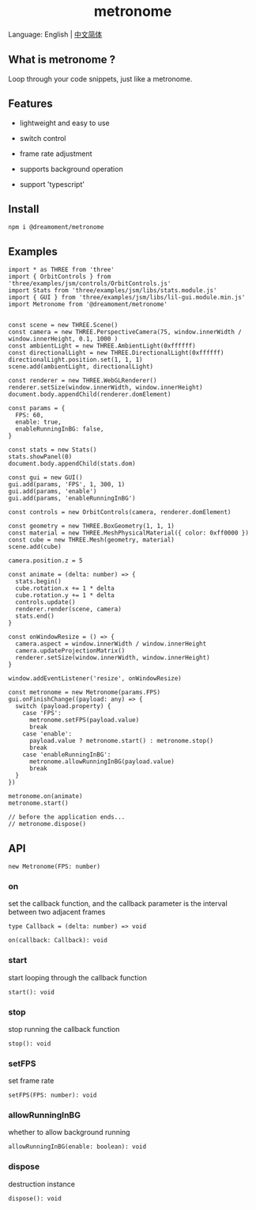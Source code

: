 <h1 align="center">metronome</h1>

Language: English | [中文简体](README_zh_cn.md)

## What is metronome ?

Loop through your code snippets, just like a metronome.

## Features

- lightweight and easy to use

- switch control

- frame rate adjustment

- supports background operation

- support 'typescript'

## Install

```agsl
npm i @dreamoment/metronome
```

## Examples

```
import * as THREE from 'three'
import { OrbitControls } from 'three/examples/jsm/controls/OrbitControls.js'
import Stats from 'three/examples/jsm/libs/stats.module.js'
import { GUI } from 'three/examples/jsm/libs/lil-gui.module.min.js'
import Metronome from '@dreamoment/metronome'


const scene = new THREE.Scene()
const camera = new THREE.PerspectiveCamera(75, window.innerWidth / window.innerHeight, 0.1, 1000 )
const ambientLight = new THREE.AmbientLight(0xffffff)
const directionalLight = new THREE.DirectionalLight(0xffffff)
directionalLight.position.set(1, 1, 1)
scene.add(ambientLight, directionalLight)

const renderer = new THREE.WebGLRenderer()
renderer.setSize(window.innerWidth, window.innerHeight)
document.body.appendChild(renderer.domElement)

const params = {
  FPS: 60,
  enable: true,
  enableRunningInBG: false,
}

const stats = new Stats()
stats.showPanel(0)
document.body.appendChild(stats.dom)

const gui = new GUI()
gui.add(params, 'FPS', 1, 300, 1)
gui.add(params, 'enable')
gui.add(params, 'enableRunningInBG')

const controls = new OrbitControls(camera, renderer.domElement)

const geometry = new THREE.BoxGeometry(1, 1, 1)
const material = new THREE.MeshPhysicalMaterial({ color: 0xff0000 })
const cube = new THREE.Mesh(geometry, material)
scene.add(cube)

camera.position.z = 5

const animate = (delta: number) => {
  stats.begin()
  cube.rotation.x += 1 * delta
  cube.rotation.y += 1 * delta
  controls.update()
  renderer.render(scene, camera)
  stats.end()
}

const onWindowResize = () => {
  camera.aspect = window.innerWidth / window.innerHeight
  camera.updateProjectionMatrix()
  renderer.setSize(window.innerWidth, window.innerHeight)
}

window.addEventListener('resize', onWindowResize)

const metronome = new Metronome(params.FPS)
gui.onFinishChange((payload: any) => {
  switch (payload.property) {
    case 'FPS':
      metronome.setFPS(payload.value)
      break
    case 'enable':
      payload.value ? metronome.start() : metronome.stop()
      break
    case 'enableRunningInBG':
      metronome.allowRunningInBG(payload.value)
      break
  }
})

metronome.on(animate)
metronome.start()

// before the application ends...
// metronome.dispose()
```

## API

```
new Metronome(FPS: number)
```

### on

set the callback function, and the callback parameter is the interval between two adjacent frames

```
type Callback = (delta: number) => void

on(callback: Callback): void
```

### start

start looping through the callback function

```
start(): void
```

### stop

stop running the callback function

```
stop(): void
```

### setFPS

set frame rate

```
setFPS(FPS: number): void
```

### allowRunningInBG

whether to allow background running

```
allowRunningInBG(enable: boolean): void
```

### dispose

destruction instance

```
dispose(): void
```